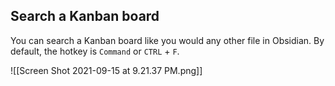 ## Search a Kanban board

You can search a Kanban board like you would any other file in Obsidian. By default, the hotkey is  `Command` or `CTRL` + `F`.

![[Screen Shot 2021-09-15 at 9.21.37 PM.png]]
